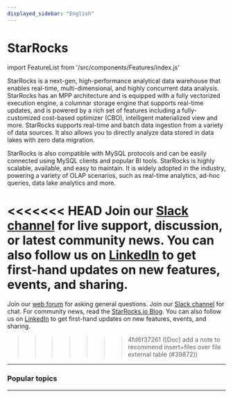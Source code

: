 ```yaml
---
displayed_sidebar: "English"
---
```


# StarRocks

import FeatureList from '/src/components/Features/index.js'

StarRocks is a next-gen, high-performance analytical data warehouse that enables real-time, multi-dimensional, and highly concurrent data analysis. StarRocks has an MPP architecture and is equipped with a fully vectorized execution engine, a columnar storage engine that supports real-time updates, and is powered by a rich set of features including a fully-customized cost-based optimizer (CBO), intelligent materialized view and more. StarRocks supports real-time and batch data ingestion from a variety of data sources. It also allows you to directly analyze data stored in data lakes with zero data migration.

StarRocks is also compatible with MySQL protocols and can be easily connected using MySQL clients and popular BI tools. StarRocks is highly scalable, available, and easy to maintain. It is widely adopted in the industry, powering a variety of OLAP scenarios, such as real-time analytics, ad-hoc queries, data lake analytics and more.

<<<<<<< HEAD
Join our [Slack channel](https://join.slack.com/t/starrocks/shared_invite/zt-z5zxqr0k-U5lrTVlgypRIV8RbnCIAzg) for live support, discussion, or latest community news. You can also follow us on [LinkedIn](https://www.linkedin.com/company/starrocks) to get first-hand updates on new features, events, and sharing.
=======
Join our [web forum](https://forum.starrocks.io/) for asking general questions. Join our [Slack channel](https://join.slack.com/t/starrocks/shared_invite/zt-z5zxqr0k-U5lrTVlgypRIV8RbnCIAzg) for chat. For community news, read the [StarRocks.io Blog](https://www.starrocks.io/blog). You can also follow us on [LinkedIn](https://www.linkedin.com/company/starrocks) to get first-hand updates on new features, events, and sharing.
>>>>>>> 4fd6f37261 ([Doc] add a note to recommend insert+files over file external table (#39872))

---

### Popular topics

<FeatureList language="English" />

---
